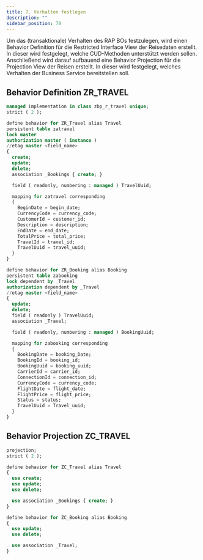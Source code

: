```yaml
---
title: 7. Verhalten festlegen
description: ""
sidebar_position: 70
---
```


Um das (transaktionale) Verhalten des RAP BOs festzulegen, wird einen Behavior Definition für die Restricted Interface View der Reisedaten erstellt. In dieser wird festgelegt, welche CUD-Methoden unterstützt werden sollen. Anschließend wird darauf aufbauend eine Behavior Projection für die Projection View der Reisen erstellt. In dieser wird festgelegt, welches Verhalten der Business Service bereitstellen soll.

## Behavior Definition ZR_TRAVEL

```sql
managed implementation in class zbp_r_travel unique;
strict ( 2 );

define behavior for ZR_Travel alias Travel
persistent table zatravel
lock master
authorization master ( instance )
//etag master <field_name>
{
  create;
  update;
  delete;
  association _Bookings { create; }

  field ( readonly, numbering : managed ) TravelUuid;

  mapping for zatravel corresponding
  {
    BeginDate = begin_date;
    CurrencyCode = currency_code;
    CustomerId = customer_id;
    Description = description;
    EndDate = end_date;
    TotalPrice = total_price;
    TravelId = travel_id;
    TravelUuid = travel_uuid;
  }
}

define behavior for ZR_Booking alias Booking
persistent table zabooking
lock dependent by _Travel
authorization dependent by _Travel
//etag master <field_name>
{
  update;
  delete;
  field ( readonly ) TravelUuid;
  association _Travel;

  field ( readonly, numbering : managed ) BookingUuid;

  mapping for zabooking corresponding
  {
    BookingDate = booking_Date;
    BookingId = booking_id;
    BookingUuid = booking_uuid;
    CarrierId = carrier_id;
    ConnectionId = connection_id;
    CurrencyCode = currency_code;
    FlightDate = flight_date;
    FlightPrice = flight_price;
    Status = status;
    TravelUuid = Travel_uuid;
  }
}
```

## Behavior Projection ZC_TRAVEL

```sql
projection;
strict ( 2 );

define behavior for ZC_Travel alias Travel
{
  use create;
  use update;
  use delete;

  use association _Bookings { create; }
}

define behavior for ZC_Booking alias Booking
{
  use update;
  use delete;

  use association _Travel;
}
```
